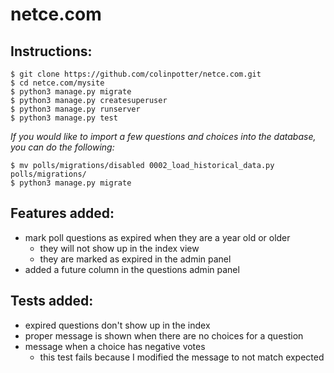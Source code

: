 # netce.com
## Instructions:
```
$ git clone https://github.com/colinpotter/netce.com.git
$ cd netce.com/mysite
$ python3 manage.py migrate
$ python3 manage.py createsuperuser
$ python3 manage.py runserver
$ python3 manage.py test
```
*If you would like to import a few questions and choices into the database,
you can do the following:*
```
$ mv polls/migrations/disabled 0002_load_historical_data.py polls/migrations/
$ python3 manage.py migrate
```

## Features added:
- mark poll questions as expired when they are a year old or older
    - they will not show up in the index view
    - they are marked as expired in the admin panel
- added a future column in the questions admin panel

## Tests added:
- expired questions don't show up in the index
- proper message is shown when there are no choices for a question
- message when a choice has negative votes
    - this test fails because I modified the message to not match expected

